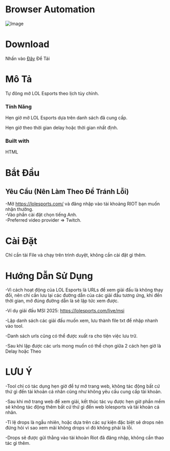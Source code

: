 # Browser Automation

![Image](https://github.com/user-attachments/assets/c88beea4-955c-4670-b70f-2a98ab1b3e62)


# Download
Nhấn vào [Đây](https://github.com/HuuTrienVN/browser_automation/releases/download/v1.0.0/Browser.Automation.zip) Để Tải

# Mô Tả

Tự đông mở LOL Esports theo lịch tùy chỉnh.

### Tính Năng

Hẹn giờ mở LOL Esports dựa trên danh sách đã cung cấp.  

Hẹn giờ theo thời gian delay hoặc thời gian nhất định.

### Built with

HTML

# Bắt Đầu

## Yêu Cầu (Nên Làm Theo Để Tránh Lỗi)

-Mở https://lolesports.com/ và đăng nhập vào tài khoảng RIOT bạn muốn nhận thưởng.  
-Vào phần cài đặt chọn tiếng Anh.   
-Preferred video provider => Twitch.


# Cài Đặt

Chỉ cần tài File và chạy trên trình duyệt, không cần cài đặt gì thêm.

# Hướng Dẫn Sử Dụng

-Vì cách hoạt động của LOL Esports là URLs để xem giải đấu là không thay đổi, nên chỉ cần lưu lại các đường dẫn của các giải đấu tương ứng, khi đến thời gian, mở đúng đường dẫn là sẽ lập tức xem được.  
  
-Ví dụ giải đấu MSI 2025: https://lolesports.com/live/msi  
    
-Lập danh sách các giải đấu muốn xem, lưu thành file txt để nhập nhanh vào tool.  
    
-Danh sách urls cũng có thể được xuất ra cho tiện việc lưu trữ.  
    
-Sau khi lập được các urls mong muốn có thể chọn giữa 2 cách hẹn giờ là Delay hoặc Theo 

# LƯU Ý

-Tool chỉ có tác dụng hẹn giờ để tự mở trang web, không tác động bất cứ thứ gì đến tài khoản cá nhân cũng như không yêu cầu cung cấp tài khoản.  

-Sau khi mở trang web để xem giải, kết thúc tác vụ được hẹn giờ phần mềm sẽ không tác động thêm bất cứ thứ gì đến web lolesports và tài khoản cá nhân.

-Tỉ lệ drops là ngẫu nhiên, hoặc dựa trên các sự kiện đặc biệt sẽ drops nên đừng hỏi vì sao xem mãi không drops vì đó không phải là lỗi.

-Drops sẽ được gửi thằng vào tài khoản Riot đã đăng nhập, không cần thao tác gì thêm.
